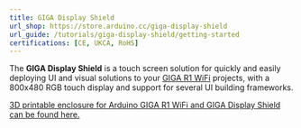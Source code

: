 ```yaml
---
title: GIGA Display Shield
url_shop: https://store.arduino.cc/giga-display-shield
url_guide: /tutorials/giga-display-shield/getting-started
certifications: [CE, UKCA, RoHS]
---
```


The **GIGA Display Shield** is a touch screen solution for quickly and easily deploying UI and visual solutions to your [GIGA R1 WiFi](/hardware/giga-r1-wifi) projects, with a 800x480 RGB touch display and support for several UI building frameworks.

[3D printable enclosure for Arduino GIGA R1 WiFi and GIGA Display Shield can be found here.](https://www.printables.com/model/605051-enclosure-for-arduino-giga-and-giga-display-shield)